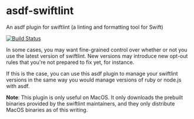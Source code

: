 # asdf-swiftlint
An asdf plugin for swiftlint (a linting and formatting tool for Swift)

[![Build Status](https://img.shields.io/endpoint.svg?url=https%3A%2F%2Factions-badge.atrox.dev%2Fklundberg%2Fasdf-swiftlint%2Fbadge&style=flat)](https://actions-badge.atrox.dev/klundberg/asdf-swiftlint/goto)

In some cases, you may want fine-grained control over whether or not you use the latest version of swiftlint. New versions may introduce new opt-out rules that you're not prepared to fix yet, for instance.

If this is the case, you can use this asdf plugin to manage your swiftlint versions in the same way you would manage versions of ruby or node.js with asdf.

**Note**: This plugin is only useful on MacOS. It only downloads the prebuilt binaries provided by the swiftlint maintainers, and they only distribute MacOS binaries as of this writing.
